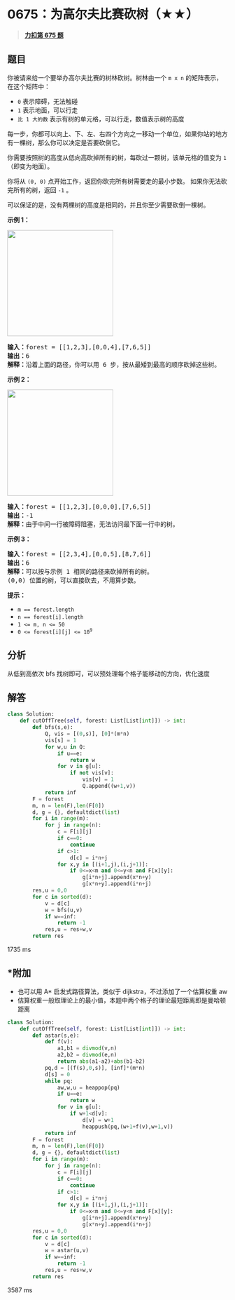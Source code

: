 # 0675：为高尔夫比赛砍树（★★）


> <u>**[力扣第 675 题](https://leetcode.cn/problems/cut-off-trees-for-golf-event/)**</u>

## 题目

<p>你被请来给一个要举办高尔夫比赛的树林砍树。树林由一个 <code>m x n</code> 的矩阵表示， 在这个矩阵中：</p>

<ul>
<li><code>0</code> 表示障碍，无法触碰</li>
<li><code>1</code> 表示地面，可以行走</li>
<li><code>比 1 大的数</code> 表示有树的单元格，可以行走，数值表示树的高度</li>
</ul>

<p>每一步，你都可以向上、下、左、右四个方向之一移动一个单位，如果你站的地方有一棵树，那么你可以决定是否要砍倒它。</p>

<p>你需要按照树的高度从低向高砍掉所有的树，每砍过一颗树，该单元格的值变为 <code>1</code>（即变为地面）。</p>

<p>你将从 <code>(0, 0)</code> 点开始工作，返回你砍完所有树需要走的最小步数。 如果你无法砍完所有的树，返回 <code>-1</code> 。</p>

<p>可以保证的是，没有两棵树的高度是相同的，并且你至少需要砍倒一棵树。</p>



<p><strong>示例 1：</strong></p>
<img alt="" src="https://assets.leetcode.com/uploads/2020/11/26/trees1.jpg" style="width: 242px; height: 242px;" />
<pre>
<strong>输入：</strong>forest = [[1,2,3],[0,0,4],[7,6,5]]
<strong>输出：</strong>6
<strong>解释：</strong>沿着上面的路径，你可以用 6 步，按从最矮到最高的顺序砍掉这些树。</pre>

<p><strong>示例 2：</strong></p>
<img alt="" src="https://assets.leetcode.com/uploads/2020/11/26/trees2.jpg" style="width: 242px; height: 242px;" />
<pre>
<strong>输入：</strong>forest = [[1,2,3],[0,0,0],[7,6,5]]
<strong>输出：</strong>-1
<strong>解释：</strong>由于中间一行被障碍阻塞，无法访问最下面一行中的树。
</pre>

<p><strong>示例 3：</strong></p>

<pre>
<strong>输入：</strong>forest = [[2,3,4],[0,0,5],[8,7,6]]
<strong>输出：</strong>6
<strong>解释：</strong>可以按与示例 1 相同的路径来砍掉所有的树。
(0,0) 位置的树，可以直接砍去，不用算步数。
</pre>



<p><strong>提示：</strong></p>

<ul>
<li><code>m == forest.length</code></li>
<li><code>n == forest[i].length</code></li>
<li><code>1 <= m, n <= 50</code></li>
<li><code>0 <= forest[i][j] <= 10<sup>9</sup></code></li>
</ul>




## 分析

从低到高依次 bfs 找树即可，可以预处理每个格子能移动的方向，优化速度

## 解答


```python
class Solution:
    def cutOffTree(self, forest: List[List[int]]) -> int:
        def bfs(s,e):
            Q, vis = [(0,s)], [0]*(m*n)
            vis[s] = 1
            for w,u in Q:
                if u==e:
                    return w
                for v in g[u]:
                    if not vis[v]:
                        vis[v] = 1
                        Q.append((w+1,v))
            return inf
        F = forest
        m, n = len(F),len(F[0])
        d, g = {}, defaultdict(list)
        for i in range(m):
            for j in range(n):
                c = F[i][j]
                if c==0:
                    continue
                if c>1:
                    d[c] = i*n+j
                for x,y in [(i+1,j),(i,j+1)]:
                    if 0<=x<m and 0<=y<n and F[x][y]:
                        g[i*n+j].append(x*n+y)
                        g[x*n+y].append(i*n+j)
        res,u = 0,0
        for c in sorted(d):
            v = d[c]
            w = bfs(u,v)
            if w==inf:
                return -1
            res,u = res+w,v
        return res
```
1735 ms

## *附加

- 也可以用 A* 启发式路径算法，类似于 dijkstra，不过添加了一个估算权重 aw
- 估算权重一般取理论上的最小值，本题中两个格子的理论最短距离即是曼哈顿距离

```python
class Solution:
    def cutOffTree(self, forest: List[List[int]]) -> int:
        def astar(s,e):
            def f(v):
                a1,b1 = divmod(v,n)
                a2,b2 = divmod(e,n)
                return abs(a1-a2)+abs(b1-b2)
            pq,d = [(f(s),0,s)], [inf]*(m*n)
            d[s] = 0
            while pq:
                aw,w,u = heappop(pq)
                if u==e:
                    return w
                for v in g[u]:
                    if w+1<d[v]:
                        d[v] = w+1
                        heappush(pq,(w+1+f(v),w+1,v))
            return inf
        F = forest
        m, n = len(F),len(F[0])
        d, g = {}, defaultdict(list)
        for i in range(m):
            for j in range(n):
                c = F[i][j]
                if c==0:
                    continue
                if c>1:
                    d[c] = i*n+j
                for x,y in [(i+1,j),(i,j+1)]:
                    if 0<=x<m and 0<=y<n and F[x][y]:
                        g[i*n+j].append(x*n+y)
                        g[x*n+y].append(i*n+j)
        res,u = 0,0
        for c in sorted(d):
            v = d[c]
            w = astar(u,v)
            if w==inf:
                return -1
            res,u = res+w,v
        return res
```
3587 ms
